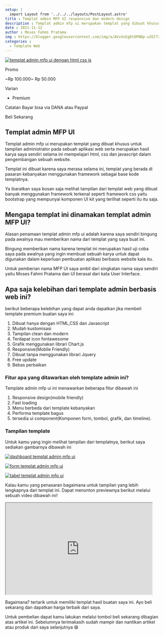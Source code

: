 ```yaml
---
setup: |
  import Layout from '../../../layouts/PostLayout.astro'
title : Templat admin MFP UI responsive dan modern design
description : Templat admin mfp ui merupakan templat yang dibuat khusus untuk tampilan administrator pada sebuah aplikasi web. Dibuat hanya dengan html css.
date : 2021-11-12
author : Moses Fahmi Pratama
img : https://blogger.googleusercontent.com/img/a/AVvXsEgDt0PBBp-uZGlTryX28GJ3zJXmSAPr5vAm7zpyHuGRD4jG9siWAi7sMZ3yhbHYsSl2EP4YIVhD39XD_TvMYA6Wugx1oQ0MXs0Xnl0L7Fe6IdKY71yKcf6Zg4EYciGz-lDkaP9ZlgSp2-tZSW2xvBIKEuGM7y7vaoy88NjXAYxhZIlNjpDKnFPnJ25q=s16000
categories : 
  - Template Web
---
```


[![templat admin mfp ui dengan html css js](https://blogger.googleusercontent.com/img/a/AVvXsEgDt0PBBp-uZGlTryX28GJ3zJXmSAPr5vAm7zpyHuGRD4jG9siWAi7sMZ3yhbHYsSl2EP4YIVhD39XD_TvMYA6Wugx1oQ0MXs0Xnl0L7Fe6IdKY71yKcf6Zg4EYciGz-lDkaP9ZlgSp2-tZSW2xvBIKEuGM7y7vaoy88NjXAYxhZIlNjpDKnFPnJ25q=s16000 "templat admin mfp ui dengan html css js")](https://blogger.googleusercontent.com/img/a/AVvXsEgDt0PBBp-uZGlTryX28GJ3zJXmSAPr5vAm7zpyHuGRD4jG9siWAi7sMZ3yhbHYsSl2EP4YIVhD39XD_TvMYA6Wugx1oQ0MXs0Xnl0L7Fe6IdKY71yKcf6Zg4EYciGz-lDkaP9ZlgSp2-tZSW2xvBIKEuGM7y7vaoy88NjXAYxhZIlNjpDKnFPnJ25q=s1280)

Promo

~Rp 100.000~ Rp 50.000

Varian

* Premium

Catatan Bayar bisa via DANA atau Paypal

Beli Sekarang

Templat admin MFP UI
--------------------

Templat admin mfp ui merupakan templat yang dibuat khusus untuk tampilan administrator pada sebuah aplikasi web serta merupakan hasil karya saya sendiri selama ini mempelajari html, css dan javascript dalam pengembangan sebuah website.

Templat ini dibuat karena saya merasa selama ini, templat yang berada di pasaran kebanyakan menggunakan framework sebagai base kode templatnya.

Ya ibaratkan saya bosan saja melihat tampilan dari templat web yang dibuat banyak menggunakan framework terkenal seperti framework css yaitu bootstrap yang mempunyai komponen UI kit yang terlihat seperti itu itu saja.

  

Mengapa templat ini dinamakan templat admin MFP UI?
---------------------------------------------------

Alasan penamaan templat admin mfp ui adalah karena saya sendiri bingung pada awalnya mau memberikan nama dari templat yang saya buat ini.

Bingung memberikan nama karena templat ini merupakan hasil uji coba saya pada awalnya yang ingin membuat sebuah karya untuk dapat digunakan dalam keperluan pembuatan aplikasi berbasis website kala itu.

Untuk pemberian nama MFP UI saya ambil dari singkatan nama saya sendiri yaitu Moses Fahmi Pratama dan UI berasal dari kata User Interface.

Apa saja kelebihan dari template admin berbasis web ini?
--------------------------------------------------------

berikut beberapa kelebihan yang dapat anda dapatkan jika membeli template premium buatan saya ini:

1.  Dibuat hanya dengan HTML,CSS dan Javascript
2.  Mudah kustomisasi
3.  Tampilan clean dan modern
4.  Terdapat icon fontawesome
5.  Grafik menggunakan librari Chart.js
6.  Responsive(Mobile Friendly)
7.  Dibuat tanpa menggunakan librari Jquery
8.  Free update
9.  Bebas perbaikan

### Fitur apa yang ditawarkan oleh template admin ini?

Template admin mfp ui ini menawarkan beberapa fitur dibawah ini

1.  Responsive design(mobile friendly)
2.  Fast loading
3.  Menu berbeda dari template kebanyakan
4.  Performa template bagus
5.  tersedia ui component(Komponen form, tombol, grafik, dan timeline).

### Tampilan template

Untuk kamu yang ingin melihat tampilan dari templatnya, berikut saya sediakan gambarnya dibawah ini

[![dashboard templat admin mfp ui](https://blogger.googleusercontent.com/img/a/AVvXsEif20m04b_74GRXVvhmYDoCMBCDBpxJtM3ZzQoo95EaH6f8zrGX_wPfjMEvLskC2yTftJtvglRS5QWr62qQ-EtftMhO7cebf1q68b64HENFIpf3aaAJF4_zdEl70M01yL76yCz2RQBVRxdP-B7dPMSNfc8vIix3AA_UHEf3iC-cCQDWP4S4Jpf3dxfr=s16000 "dashboard templat admin mfp ui")](https://blogger.googleusercontent.com/img/a/AVvXsEif20m04b_74GRXVvhmYDoCMBCDBpxJtM3ZzQoo95EaH6f8zrGX_wPfjMEvLskC2yTftJtvglRS5QWr62qQ-EtftMhO7cebf1q68b64HENFIpf3aaAJF4_zdEl70M01yL76yCz2RQBVRxdP-B7dPMSNfc8vIix3AA_UHEf3iC-cCQDWP4S4Jpf3dxfr=s1366)

  

[![form templat admin mfp ui](https://blogger.googleusercontent.com/img/a/AVvXsEifWEMdHXtK0kkhEWC0QjXJ34vrS0IFPQxF_Vpzx4b4ETkTTt3d9aU6ZAfsjGIL1F03kz_nGieeT_O2uEvWh8Tq_7MgOlAK4hPXzUppzhbXJnEpaON07VuPI2K4Tqyul9Jkx7iWCNMiqoFX-uOGPWszwDn1sgGH3v4bB-3SYHkOU5e-B6px0NVr1w0O=s16000 "form templat admin mfp ui")](https://blogger.googleusercontent.com/img/a/AVvXsEifWEMdHXtK0kkhEWC0QjXJ34vrS0IFPQxF_Vpzx4b4ETkTTt3d9aU6ZAfsjGIL1F03kz_nGieeT_O2uEvWh8Tq_7MgOlAK4hPXzUppzhbXJnEpaON07VuPI2K4Tqyul9Jkx7iWCNMiqoFX-uOGPWszwDn1sgGH3v4bB-3SYHkOU5e-B6px0NVr1w0O=s1366)

  

[![tabel templat admin mfp ui](https://blogger.googleusercontent.com/img/a/AVvXsEhUjuuO53OL7ndPl4oCRSv3Vw6MhU3iRzveD5oniFJ-Tqb4zHGXjgNoHsBo7T-d1t4IgrX43qOVOW8wQgK89Pm4X4RBGnME9mVLizs10mYtUk3GVdbMLEyey8vj4vWOjA6Ss9YbjrX7-StXJxp-ZxRMEXK6jQF7ubOonYrItew8zpcvdymla5zA6NVD=s16000 "tabel templat admin mfp ui")](https://blogger.googleusercontent.com/img/a/AVvXsEhUjuuO53OL7ndPl4oCRSv3Vw6MhU3iRzveD5oniFJ-Tqb4zHGXjgNoHsBo7T-d1t4IgrX43qOVOW8wQgK89Pm4X4RBGnME9mVLizs10mYtUk3GVdbMLEyey8vj4vWOjA6Ss9YbjrX7-StXJxp-ZxRMEXK6jQF7ubOonYrItew8zpcvdymla5zA6NVD=s1366)

  

Kalau kamu yang penasaran bagaimana untuk tampilan yang lebih lengkapnya dari templat ini. Dapat menonton previewnya berikut melalui sebuah video dibawah ini!

<iframe allowfullscreen="" class="BLOG_video_class" height="300" src="https://www.youtube.com/embed/ho0CC_LLuZk" width="480" youtube-src-id="ho0CC_LLuZk"></iframe>

Bagaimana? tertarik untuk memiliki templat hasil buatan saya ini. Ayo beli sekarang dan dapatkan harga terbaik dari saya.

Untuk pembelian dapat kamu lakukan melalui tombol beli sekarang dibagian atas artikel ini. Sebelumnya terimakasih sudah mampir dan nantikan artikel atau produk dari saya selanjutnya 😄
